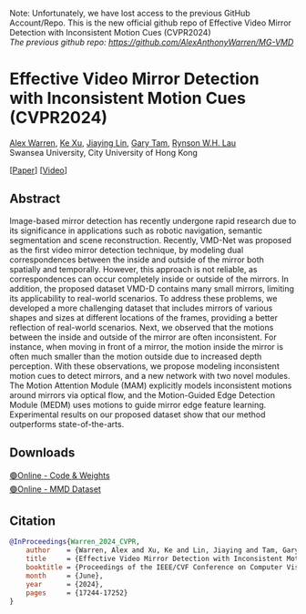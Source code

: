
Note: Unfortunately, we have lost access to the previous GitHub Account/Repo. This is the new official github repo of Effective Video Mirror Detection with Inconsistent Motion Cues (CVPR2024) <br>
<i>The previous github repo: https://github.com/AlexAnthonyWarren/MG-VMD</i> <br> 

# Effective Video Mirror Detection with Inconsistent Motion Cues (CVPR2024)

[Alex Warren](https://alex-warren.co.uk), [Ke Xu](https://kkbless.github.io), [Jiaying Lin](https://jiaying.link), [Gary Tam](https://sites.google.com/site/csgarykl/home?authuser=0), [Rynson W.H. Lau](https://www.cs.cityu.edu.hk/~rynson/)
<br> Swansea University, City University of Hong Kong

[[Paper](https://openaccess.thecvf.com/content/CVPR2024/papers/Warren_Effective_Video_Mirror_Detection_with_Inconsistent_Motion_Cues_CVPR_2024_paper.pdf)] [[Video](https://www.youtube.com/watch?v=q18VcqZz5y4)]

## Abstract 
Image-based mirror detection has recently undergone rapid research due to its significance in applications such as robotic navigation, semantic segmentation and scene reconstruction. Recently, VMD-Net was proposed as the first video mirror detection technique, by modeling dual correspondences between the inside and outside of the mirror both spatially and temporally. However, this approach is not reliable, as correspondences can occur completely inside or outside of the mirrors. In addition, the proposed dataset VMD-D contains many small mirrors, limiting its applicability to real-world scenarios. To address these problems, we developed a more challenging dataset that includes mirrors of various shapes and sizes at different locations of the frames, providing a better reflection of real-world scenarios. Next, we observed that the motions between the inside and outside of the mirror are often inconsistent. For instance, when moving in front of a mirror, the motion inside the mirror is often much smaller than the motion outside due to increased depth perception. With these observations, we propose modeling inconsistent motion cues to detect mirrors, and a new network with two novel modules. The Motion Attention Module (MAM) explicitly models inconsistent motions around mirrors via optical flow, and the Motion-Guided Edge Detection Module (MEDM) uses motions to guide mirror edge feature learning. Experimental results on our proposed dataset show that our method outperforms state-of-the-arts.

## Downloads
[🟢Online - Code & Weights](https://swanseauniversity-my.sharepoint.com/:f:/g/personal/851864_swansea_ac_uk/EkTeIupBfSRDql5Vv4wg7aoBzy6vo6dM-NYJ-bApZVXFnw?e=PI5ea6)
<br>
[🟢Online - MMD Dataset](https://swanseauniversity-my.sharepoint.com/:f:/g/personal/851864_swansea_ac_uk/EkTeIupBfSRDql5Vv4wg7aoBzy6vo6dM-NYJ-bApZVXFnw?e=PI5ea6)

## Citation
```bibtex
@InProceedings{Warren_2024_CVPR,
    author    = {Warren, Alex and Xu, Ke and Lin, Jiaying and Tam, Gary K.L. and Lau, Rynson W.H.},
    title     = {Effective Video Mirror Detection with Inconsistent Motion Cues},
    booktitle = {Proceedings of the IEEE/CVF Conference on Computer Vision and Pattern Recognition (CVPR)},
    month     = {June},
    year      = {2024},
    pages     = {17244-17252}
}
```

